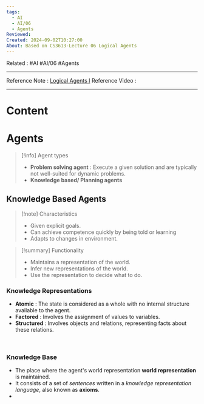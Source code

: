```yaml
---
tags:
  - AI
  - AI/06
  - Agents
Reviewed: 
Created: 2024-09-02T10:27:00
About: Based on CS3613-Lecture 06 Logical Agents
---
```

Related : #AI #AI/06 #Agents 

---
Reference Note : [Logical Agents I](file:///E:%5CAcademics%5CSEM%203%5CCS3613-Introduction%20to%20Artificial%20Intelligence%5CLecture%20note%5C06%20Logical%20Agents%20I.pdf)
Reference Video : 

---

# Content




# Agents
> [!info] Agent types
> - **Problem solving agent** : Execute a given solution and are typically not well-suited for dynamic problems.
> - **Knowledge based/ Planning agents** 

## Knowledge Based Agents
> [!note] Characteristics
> - Given explicit goals.
> - Can achieve competence quickly by being told or learning
> - Adapts to changes in environment.


> [!summary] Functionality
> - Maintains a representation of the world.
> - Infer new representations of the world.
> - Use the representation to decide what to do.

### Knowledge Representations
- **Atomic** : The state is considered as a whole with no internal structure available to the agent.
- **Factored** : Involves the assignment of values to variables.
- **Structured** : Involves objects and relations, representing facts about these relations.

<br>

### Knowledge Base
- The place where the agent's world representation **world representation** is maintained.
- It consists of a set of *sentences* written in a *knowledge representation language*, also known as **axioms**.
- 